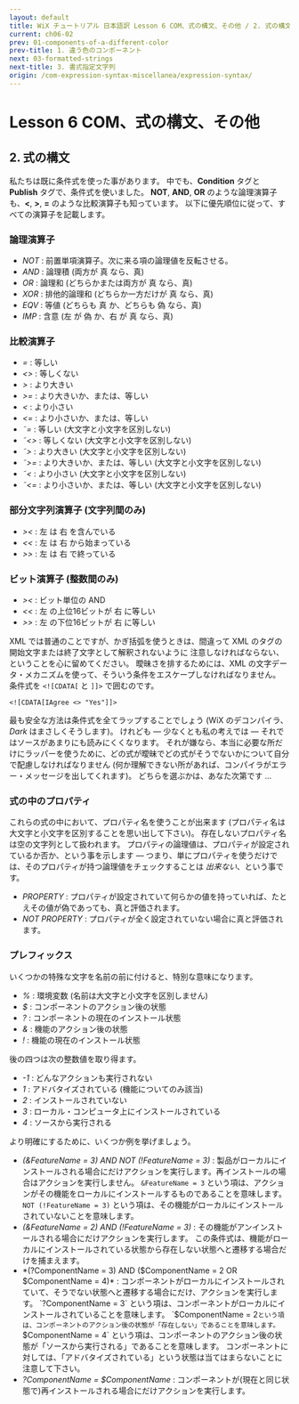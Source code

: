 ```yaml
---
layout: default
title: WiX チュートリアル 日本語訳 Lesson 6 COM、式の構文、その他 / 2. 式の構文
current: ch06-02
prev: 01-components-of-a-different-color
prev-title: 1. 違う色のコンポーネント
next: 03-formatted-strings
next-title: 3. 書式指定文字列
origin: /com-expression-syntax-miscellanea/expression-syntax/
---
```

#  Lesson 6 COM、式の構文、その他

## 2. 式の構文

私たちは既に条件式を使った事があります。
中でも、**Condition** タグと **Publish** タグで、条件式を使いました。
**NOT**, **AND**, **OR** のような論理演算子も、**<**, **>**, **=** のような比較演算子も知っています。
以下に優先順位に従って、すべての演算子を記載します。

### 論理演算子

- *NOT* : 前置単項演算子。次に来る項の論理値を反転させる。
- *AND* : 論理積 (両方が 真 なら、真)
- *OR* : 論理和 (どちらかまたは両方が 真 なら、真)
- *XOR* : 排他的論理和 (どちらか一方だけが 真 なら、真)
- *EQV* : 等値 (どちらも 真 か、どちらも 偽 なら、真)
- *IMP* : 含意 (左 が 偽 か、右 が 真 なら、真)

### 比較演算子

- *=* : 等しい
- *<>* : 等しくない
- *>* : より大きい
- *>=* : より大きいか、または、等しい
- *<* : より小さい
- *<=* : より小さいか、または、等しい
- *˜=* : 等しい (大文字と小文字を区別しない)
- *˜<>* : 等しくない (大文字と小文字を区別しない)
- *˜>* : より大きい (大文字と小文字を区別しない)
- *˜>=* : より大きいか、または、等しい (大文字と小文字を区別しない)
- *˜<* : より小さい (大文字と小文字を区別しない)
- *˜<=* : より小さいか、または、等しい (大文字と小文字を区別しない)

### 部分文字列演算子 (文字列間のみ)

- *><* : 左 は 右 を含んでいる
- *<<* : 左 は 右 から始まっている
- *>>* : 左 は 右 で終っている

### ビット演算子 (整数間のみ)

- *><* : ビット単位の AND
- *<<* : 左 の上位16ビットが 右 に等しい
- *>>* : 左 の下位16ビットが 右 に等しい

XML では普通のことですが、かぎ括弧を使うときは、間違って XML のタグの開始文字または終了文字として解釈されないように
注意しなければならない、ということを心に留めてください。
曖昧さを排するためには、XML の文字データ・メカニズムを使って、そういう条件をエスケープしなければなりません。
条件式を `<![CDATA[` と `]]>` で囲むのです。

    <![CDATA[IAgree <> "Yes"]]>

最も安全な方法は条件式を全てラップすることでしょう (WiX のデコンパイラ、*Dark* はまさしくそうします)。
けれども — 少なくとも私の考えでは — それではソースがあまりにも読みにくくなります。
それが嫌なら、本当に必要な所だけにラッパーを使うために、どの式が曖昧でどの式がそうでないかについて自分で配慮しなければなりません
(何か理解できない所があれば、コンパイラがエラー・メッセージを出してくれます)。
どちらを選ぶかは、あなた次第です ...

### 式の中のプロパティ

これらの式の中において、プロパティ名を使うことが出来ます
(プロパティ名は大文字と小文字を区別することを思い出して下さい)。
存在しないプロパティ名は空の文字列として扱われます。
プロパティの論理値は、プロパティが設定されているか否か、という事を示します — 
つまり、単にプロパティを使うだけでは、そのプロパティが持つ論理値をチェックすることは *出来ない*、という事です。

- *PROPERTY* : 
  プロパティが設定されていて何らかの値を持っていれば、たとえその値が偽であっても、真と評価されます。
- *NOT PROPERTY* : 
  プロパティが全く設定されていない場合に真と評価されます。

### プレフィックス

いくつかの特殊な文字を名前の前に付けると、特別な意味になります。
 
- *%* : 環境変数 (名前は大文字と小文字を区別しません)
- *$* : コンポーネントのアクション後の状態
- *?* : コンポーネントの現在のインストール状態
- *&* : 機能のアクション後の状態
- *!* : 機能の現在のインストール状態

後の四つは次の整数値を取り得ます。
 
- *-1* : どんなアクションも実行されない
- *1* : アドバタイズされている (機能についてのみ該当)
- *2* : インストールされていない
- *3* : ローカル・コンピュータ上にインストールされている
- *4* : ソースから実行される

より明確にするために、いくつか例を挙げましょう。

- *(&FeatureName = 3) AND NOT (!FeatureName = 3)* :
  製品がローカルにインストールされる場合にだけアクションを実行します。再インストールの場合はアクションを実行しません。
  `&FeatureName = 3` という項は、アクションがその機能をローカルにインストールするものであることを意味します。
  `NOT (!FeatureName = 3)` という項は、その機能がローカルにインストールされていないことを意味します。
- *(&FeatureName = 2) AND (!FeatureName = 3)* : 
  その機能がアンインストールされる場合にだけアクションを実行します。
  この条件式は、機能がローカルにインストールされている状態から存在しない状態へと遷移する場合だけを捕まえます。
- *(?ComponentName = 3) AND ($ComponentName = 2 OR $ComponentName = 4)* :
  コンポーネントがローカルにインストールされていて、そうでない状態へと遷移する場合にだけ、アクションを実行します。
  `?ComponentName = 3` という項は、コンポーネントがローカルにインストールされていることを意味します。
  `$ComponentName = 2` という項は、コンポーネントのアクション後の状態が「存在しない」であることを意味します。
  `$ComponentName = 4` という項は、コンポーネントのアクション後の状態が「ソースから実行される」であることを意味します。
  コンポーネントに対しては、「アドバタイズされている」という状態は当てはまらないことに注意して下さい。
- *?ComponentName = $ComponentName* :
  コンポーネントが(現在と同じ状態で)再インストールされる場合にだけアクションを実行します。